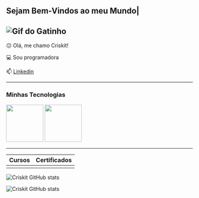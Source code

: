 ## Sejam Bem-Vindos ao meu Mundo| 



![Gif do Gatinho](https://media1.tenor.com/m/bCfpwMjfAi0AAAAC/cat-typing.gif)
-----------------

😐 Olá, me chamo Criskit!

💻 Sou programadora

📫 [Linkedin](www.linkedin.com/in/cristiane-machado-7a11a1190)

---------------

### Minhas Tecnologias

 <img src="https://cdn.jsdelivr.net/gh/devicons/devicon@latest/icons/c/c-original.svg" width="100px"> 
 <img src="https://cdn.jsdelivr.net/gh/devicons/devicon@latest/icons/python/python-original.svg" width="100px">
 
-----------------
|Cursos | Certificados |
|------- |--------------|
|                       |

![Criskit GitHub stats](https://github-readme-stats.vercel.app/api?username=criskit&show_icons=true&theme=radical)

![Criskit GitHub stats](https://github-readme-stats.vercel.app/api/top-langs/?username=criskit&layout=compact&langs_count=7&theme=dracula)




